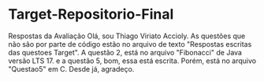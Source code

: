 # Target-Repositorio-Final
Respostas da Avaliação
Olá, sou Thiago Viriato Accioly.
As questões que não são por parte de código estão no arquivo de texto "Respostas escritas das questoes Target".
A questão 2, está no arquivo "Fibonacci" de Java versão LTS 17.
e a questão 5, bom, essa está escrita. Porém, está no arquivo "Questao5" em C.
Desde já, agradeço.